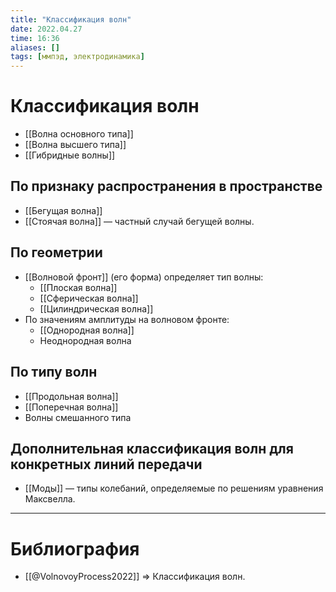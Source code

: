 ```yaml
---
title: "Классификация волн"
date: 2022.04.27
time: 16:36
aliases: []
tags: [ммпэд, электродинамика]
---
```


# Классификация волн

- [[Волна основного типа]]
- [[Волна высшего типа]]
- [[Гибридные волны]]

## По признаку распространения в пространстве

- [[Бегущая волна]]
- [[Стоячая волна]] — частный случай бегущей волны.

## По геометрии

- [[Волновой фронт]] (его форма) определяет тип волны:
	- [[Плоская волна]]
	- [[Сферическая волна]]
	- [[Цилиндрическая волна]]
- По значениям амплитуды на волновом фронте:
	- [[Однородная волна]]
	- Неоднородная волна

## По типу волн

- [[Продольная волна]]
- [[Поперечная волна]]
- Волны смешанного типа

## Дополнительная классификация волн для конкретных линий передачи

- [[Моды]] — типы колебаний, определяемые по решениям уравнения Максвелла.

---

# Библиография

- [[@VolnovoyProcess2022]] => Классификация волн.